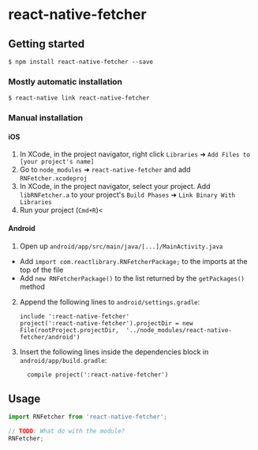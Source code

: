 
# react-native-fetcher

## Getting started

`$ npm install react-native-fetcher --save`

### Mostly automatic installation

`$ react-native link react-native-fetcher`

### Manual installation


#### iOS

1. In XCode, in the project navigator, right click `Libraries` ➜ `Add Files to [your project's name]`
2. Go to `node_modules` ➜ `react-native-fetcher` and add `RNFetcher.xcodeproj`
3. In XCode, in the project navigator, select your project. Add `libRNFetcher.a` to your project's `Build Phases` ➜ `Link Binary With Libraries`
4. Run your project (`Cmd+R`)<

#### Android

1. Open up `android/app/src/main/java/[...]/MainActivity.java`
  - Add `import com.reactlibrary.RNFetcherPackage;` to the imports at the top of the file
  - Add `new RNFetcherPackage()` to the list returned by the `getPackages()` method
2. Append the following lines to `android/settings.gradle`:
  	```
  	include ':react-native-fetcher'
  	project(':react-native-fetcher').projectDir = new File(rootProject.projectDir, 	'../node_modules/react-native-fetcher/android')
  	```
3. Insert the following lines inside the dependencies block in `android/app/build.gradle`:
  	```
      compile project(':react-native-fetcher')
  	```


## Usage
```javascript
import RNFetcher from 'react-native-fetcher';

// TODO: What do with the module?
RNFetcher;
```
  